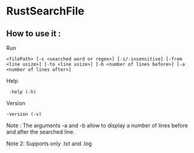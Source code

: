 # RustSearchFile

## How to use it : 

Run

`<filePath> [-s <searched word or regex>] [-i/-insensitive] [-from <line usize>] [-to <line usize>] [-b <number of lines before>] [-a <number of lines after>]`

Help 

` -help (-h)`

Version 

`-version (-v)`


Note : 
The arguments -a and -b allow to display a number of lines before and after the searched line. 

Note 2: 
Supports only .txt and .log
